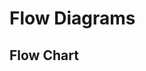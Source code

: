# Flow Diagrams #

## Flow Chart ##
![![](http://electronic-mis.googlecode.com/files/emis_flow.png)](http://electronic-mis.googlecode.com/files/emis_flow.png)